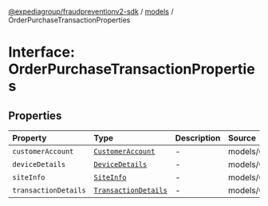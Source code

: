 [@expediagroup/fraudpreventionv2-sdk](../../index.md) / [models](../index.md) / OrderPurchaseTransactionProperties

# Interface: OrderPurchaseTransactionProperties

## Properties

| Property | Type | Description | Source |
| :------ | :------ | :------ | :------ |
| `customerAccount` | [`CustomerAccount`](../classes/CustomerAccount.md) | - | models/OrderPurchaseTransaction.ts:70 |
| `deviceDetails` | [`DeviceDetails`](../classes/DeviceDetails.md) | - | models/OrderPurchaseTransaction.ts:69 |
| `siteInfo` | [`SiteInfo`](../classes/SiteInfo.md) | - | models/OrderPurchaseTransaction.ts:68 |
| `transactionDetails` | [`TransactionDetails`](../classes/TransactionDetails.md) | - | models/OrderPurchaseTransaction.ts:71 |
